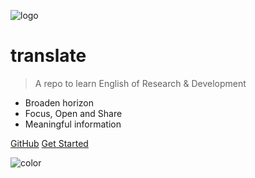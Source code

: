 ![logo](https://translations.readthedocs.io/en/latest/_images/glider.png)

# translate

> A repo to learn English of Research & Development

* Broaden horizon
* Focus, Open and Share
* Meaningful information

[GitHub](https://github.com/adolphlwq/translate)
[Get Started](#说明)

![color](#e4fff7)